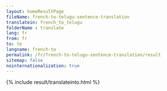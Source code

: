 ```yaml
---
layout: homeResultPage
fileName: french-to-telugu-sentence-translation
translatein: french_to_telugu
folderName : translate
lang: fr
from: fr
to: te
langname: french-to
permalink: /fr/french-to-telugu-sentence-translation/result
sitemap: false
nointernationalization: true
---
```

{% include result/translateinto.html %}

<script src="/js/result/translation.js" data-foldername="{{page.folderName}}" data-lang="{{page.lang}}"></script>
